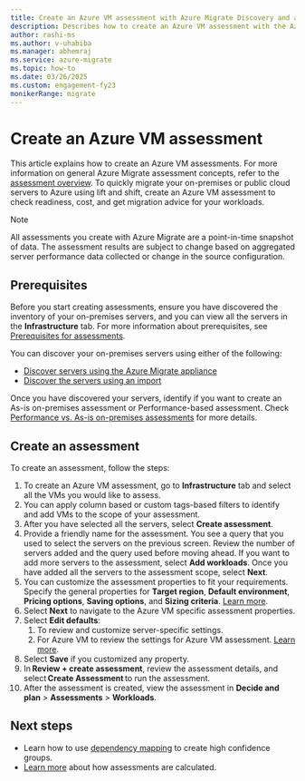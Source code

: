 ```yaml
---
title: Create an Azure VM assessment with Azure Migrate Discovery and assessment tool | Microsoft Docs
description: Describes how to create an Azure VM assessment with the Azure Migrate Discovery and assessment tool
author: rashi-ms
ms.author: v-uhabiba
ms.manager: abhemraj
ms.service: azure-migrate
ms.topic: how-to
ms.date: 03/26/2025
ms.custom: engagement-fy23
monikerRange: migrate
---
```


# Create an Azure VM assessment

This article explains how to create an Azure VM assessments. For more information on general Azure Migrate assessment concepts, refer to the [assessment overview](concepts-assessment-overview.md). To quickly migrate your on-premises or public cloud servers to Azure using lift and shift, create an Azure VM assessment to check readiness, cost, and get migration advice for your workloads. 

> [!Note]
> All assessments you create with Azure Migrate are a point-in-time snapshot of data. The assessment results are subject to change based on aggregated server performance data collected or change in the source configuration.  

## Prerequisites 

Before you start creating assessments, ensure you have discovered the inventory of your on-premises servers, and you can view all the servers in the **Infrastructure** tab. For more information about prerequisites, see [Prerequisites for assessments](assessment-prerequisites.md). 

You can discover your on-premises servers using either of the following: 

- [Discover servers using the Azure Migrate appliance](tutorial-discover-hyper-v.md)
- [Discover the servers using an import](tutorial-discover-import.md) 

Once you have discovered your servers, identify if you want to create an As-is on-premises assessment or Performance-based assessment. Check [Performance vs. As-is on-premises assessments](target-right-sizing.md) for more details.  

## Create an assessment 

To create an assessment, follow the steps:

1. To create an Azure VM assessment, go to **Infrastructure** tab and select all the VMs you would like to assess.
1. You can apply column based or custom tags-based filters to identify and add VMs to the scope of your assessment. 
1. After you have selected all the servers, select **Create assessment**.  
1. Provide a friendly name for the assessment. You see a query that you used to select the servers on the previous screen. Review the number of servers added and the query used before moving ahead. If you want to add more servers to the assessment, select **Add workloads**. Once you have added all the servers to the assessment scope, select **Next**. 
1. You can customize the assessment properties to fit your requirements. Specify the general properties for **Target region**, **Default environment**, **Pricing options**, **Saving options**, and **Sizing criteria**. [Learn more](assessment-report.md). 
1. Select **Next** to navigate to the Azure VM specific assessment properties.  
1. Select **Edit defaults**:
    1. To review and customize server-specific settings.  
    1. For Azure VM to review the settings for Azure VM assessment. [Learn more](assessment-properties.md).
1. Select **Save** if you customized any property.
1. In **Review + create assessment**, review the assessment details, and select **Create Assessment** to run the assessment. 
1. After the assessment is created, view the assessment in **Decide and plan** > **Assessments** > **Workloads**.  

## Next steps

- Learn how to use [dependency mapping](how-to-create-group-machine-dependencies.md) to create high confidence groups.
- [Learn more](concepts-assessment-calculation.md) about how assessments are calculated.
